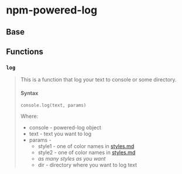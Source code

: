 # npm-powered-log 

## **Base**

## **Functions**

### **`log`**
> This is a function that log your text to console or some directory. 
> #### **Syntax** 
>     console.log(text, params)
> Where:
> * console - powered-log object
> * text - text you want to log
> * params - 
>     * style1 - one of color names in [styles.md](./styles.md)
>     * style2 - one of color names in [styles.md](./styles.md)
>     * *as many styles as you want*
>     * dir - directory where you want to log text
